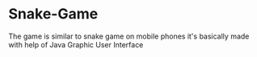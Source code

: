 # Snake-Game
The game is similar to snake game on mobile phones it's basically made with help of Java Graphic User Interface
